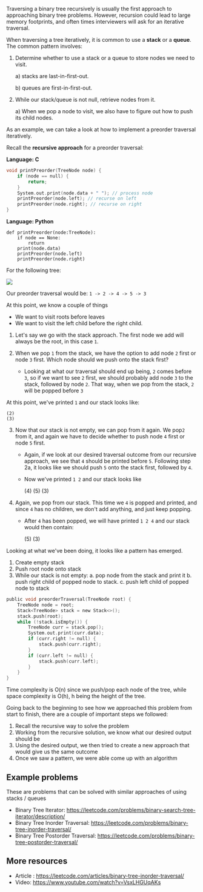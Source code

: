 Traversing a binary tree recursively is usually the first approach to approaching binary tree problems. However, recursion could lead to large memory footprints, and often times interviewers will ask for an iterative traversal.

When traversing a tree iteratively, it is common to use a **stack** or a **queue**. 
The common pattern involves:

1) Determine whether to use a stack or a queue to store nodes we need to visit.

    a) stacks are last-in-first-out.
 
    b) queues are first-in-first-out.

2) While our stack/queue is not null, retrieve nodes from it.

    a) When we pop a node to visit, we also have to figure out how to push its child nodes.

As an example, we can take a look at how to implement a preorder traversal iteratively.

Recall the **recursive approach** for a preorder traversal:

**Language: C**

```c 
void printPreorder(TreeNode node) {	
    if (node == null) {
        return;
    }
    System.out.print(node.data + " "); // process node
    printPreorder(node.left); // recurse on left
    printPreorder(node.right); // recurse on right
}
```
**Language: Python**

```
def printPreorder(node:TreeNode):
    if node == None:
        return
    print(node.data)
    printPreorder(node.left)
    printPreorder(node.right)
```

For the following tree:

![](https://i.imgur.com/t2Ihbru.png)

Our preorder traversal would be:
`1 -> 2 -> 4 -> 5 -> 3`

At this point, we know a couple of things
- We want to visit roots before leaves
- We want to visit the left child before the right child.

1) Let's say we go with the stack approach. The first node we add will always be the root, in this case `1`. 

2) When we pop `1` from the stack, we have the option to add node `2` first or node `3` first. Which node should we push onto the stack first?

   * Looking at what our traversal should end up being, `2` comes before `3`, so if we want to see `2` first, we should probably add node `3` to the stack, followed by node `2`. That way, when we pop from the stack, `2` will be popped before `3`

At this point, we've printed `1` and our stack looks like:

    (2)
    (3)

3) Now that our stack is not empty, we can pop from it again. We pop`2` from it, and again we have to decide whether to push node `4` first or node `5` first. 

   * Again, if we look at our desired traversal outcome from our recursive approach, we see that `4` should be printed before `5`. Following step 2a, it looks like we should push `5` onto the stack first, followed by `4`.

   * Now we've printed `1 2` and our stack looks like

     (4)
     (5)
     (3)
    
4) Again, we pop from our stack. This time we `4` is popped and printed, and since `4` has no children, we don't add anything, and just keep popping.

   * After `4` has been popped, we will have printed `1 2 4` and our stack would then contain:

     (5)
     (3)

Looking at what we've been doing, it looks like a pattern has emerged.
1.  Create empty stack 
2.  Push root node onto stack
2.  While our stack is not empty:
    a. pop node from the stack and print it
    b. push right child of popped node to stack.
    c. push left child of popped node to stack

```c
public void preorderTraversal(TreeNode root) {
    TreeNode node = root;
    Stack<TreeNode> stack = new Stack<>();
    stack.push(root);
    while (!stack.isEmpty()) {
        TreeNode curr = stack.pop();
        System.out.print(curr.data);
        if (curr.right != null) {
            stack.push(curr.right);
        }
        if (curr.left != null) {
            stack.push(curr.left);
        }
    }
}
```

Time complexity is O(n) since we push/pop each node of the tree, while space complexity is O(h), h being the height of the tree.

Going back to the beginning to see how we approached this problem from start to finish, there are a couple of important steps we followed:
1. Recall the recursive way to solve the problem
2. Working from the recursive solution, we know what our desired output should be
3. Using the desired output, we then tried to create a new approach that would give us the same outcome
4. Once we saw a pattern, we were able come up with an algorithm

## Example problems 

These are problems that can be solved with similar approaches of using stacks / queues

- Binary Tree Iterator:
https://leetcode.com/problems/binary-search-tree-iterator/description/
- Binary Tree Inorder Traversal:
https://leetcode.com/problems/binary-tree-inorder-traversal/
- Binary Tree Postorder Traversal:
https://leetcode.com/problems/binary-tree-postorder-traversal/

## More resources

* Article : https://leetcode.com/articles/binary-tree-inorder-traversal/
* Video: https://www.youtube.com/watch?v=VsxLHGUqAKs
